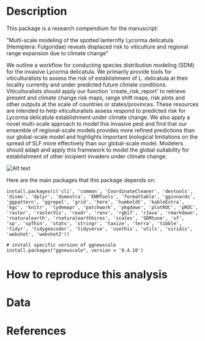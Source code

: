 # Description

This package is a research compendium for the manuscript: 

"Multi-scale modeling of the spotted lanternfly Lycorma delicatula (Hemiptera: Fulgoridae) reveals displaced risk to viticulture and regional range expansion due to climate change"

We outline a workflow for conducting species distribution modeling (SDM) for the invasive Lycorma delicatula. We primarily provide tools for viticulturalists to assess the risk of establishment of L. delicatula at their locality currently and under predicted future climate conditions. Viticulturalists should apply our function 'create_risk_report' to retrieve present and climate change risk maps, range shift maps, risk plots and other outputs at the scale of countries or states/provinces. These resources are intended to help viticulturalists assess respond to predicted risk for Lycorma delicatula establishment under climate change. We also apply a novel multi-scale approach to model this invasive pest and find that our ensemble of regional-scale models provides more refined predictions than our global-scale model and highlights important biological limitations on the spread of SLF more effectively than our global-scale model. Modelers should adapt and apply this framework to model the global suitability for establishment of other incipient invaders under climate change.

![Alt text](/vignette-outputs/figur)

Here are the main packages that this package depends on:

```
install.packages(c('cli', 'common', 'CoordinateCleaner', 'devtools', 'dismo', 'dplyr', 'dsmextra', 'ENMTools', 'formattable', 'gginnards', 'ggpattern', 'ggrepel', 'grid', 'here', 'humboldt', 'kableExtra', 'kgc', 'knitr', 'lydemapr', 'patchwork', 'pkgdown', 'plotROC', 'pROC', 'raster', 'rasterVis', 'readr', 'renv', 'rgbif', 'rJava', 'rmarkdown', 'rnaturalearth', 'rnaturalearthhires', 'scales', 'SDMtune', 'sf', 'sp', 'spThin', 'stats', 'stringr', 'taxize', 'terra', 'tibble', 'tidyr', 'tidygeocoder', 'tidyverse', 'usethis', 'utils', 'viridis', 'webshot', 'webshot2'))

# install specific version of ggnewscale
install.packages("ggnewscale", version = '0.4.10')
```

# How to reproduce this analysis



# Data



# References

